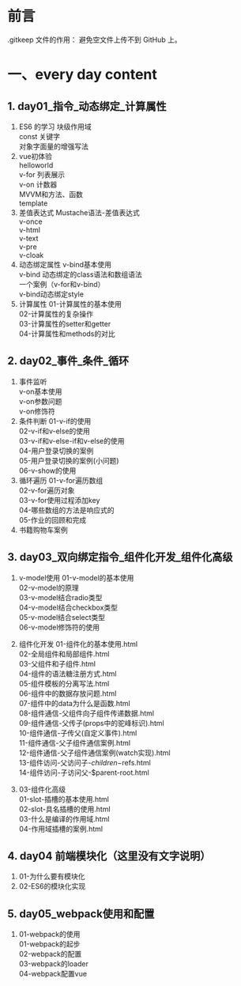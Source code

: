 # 前言
.gitkeep 文件的作用： 避免空文件上传不到 GitHub 上。

# 一、every day content
## 1. day01_指令_动态绑定_计算属性
1. ES6 的学习
    块级作用域  
    const 关键字  
    对象字面量的增强写法  
2. vue初体验  
    helloworld  
    v-for 列表展示  
    v-on 计数器  
    MVVM和方法、函数  
    template  
3. 差值表达式
    Mustache语法-差值表达式  
    v-once  
    v-html  
    v-text  
    v-pre  
    v-cloak  
4. 动态绑定属性
    v-bind基本使用    
    v-bind 动态绑定的class语法和数组语法  
    一个案例（v-for和v-bind）  
    v-bind动态绑定style  
5. 计算属性
    01-计算属性的基本使用  
    02-计算属性的复杂操作  
    03-计算属性的setter和getter  
    04-计算属性和methods的对比  

## 2. day02_事件_条件_循环
1. 事件监听    
    v-on基本使用  
    v-on参数问题  
    v-on修饰符  
2. 条件判断
    01-v-if的使用  
    02-v-if和v-else的使用  
    03-v-if和v-else-if和v-else的使用  
    04-用户登录切换的案例  
    05-用户登录切换的案例(小问题)  
    06-v-show的使用  
3. 循环遍历
    01-v-for遍历数组  
    02-v-for遍历对象  
    03-v-for使用过程添加key  
    04-哪些数组的方法是响应式的  
    05-作业的回顾和完成  
4. 书籍购物车案例

## 3. day03_双向绑定指令_组件化开发_组件化高级
1. v-model使用
    01-v-model的基本使用  
    02-v-model的原理  
    03-v-model结合radio类型  
    04-v-model结合checkbox类型  
    05-v-model结合select类型  
    06-v-model修饰符的使用  

2. 组件化开发
    01-组件化的基本使用.html  
    02-全局组件和局部组件.html  
    03-父组件和子组件.html  
    04-组件的语法糖注册方式.html  
    05-组件模板的分离写法.html  
    06-组件中的数据存放问题.html  
    07-组件中的data为什么是函数.html  
    08-组件通信-父组件向子组件传递数据.html  
    09-组件通信-父传子(props中的驼峰标识).html  
    10-组件通信-子传父(自定义事件).html  
    11-组件通信-父子组件通信案例.html  
    12-组件通信-父子组件通信案例(watch实现).html  
    13-组件访问-父访问子-$children-$refs.html  
    14-组件访问-子访问父-$parent-root.html  
3. 03-组件化高级  
    01-slot-插槽的基本使用.html  
    02-slot-具名插槽的使用.html  
    03-什么是编译的作用域.html  
    04-作用域插槽的案例.html  

## 4. day04 前端模块化（这里没有文字说明）
1. 01-为什么要有模块化  
3. 02-ES6的模块化实现  

## 5. day05_webpack使用和配置
1. 01-webpack的使用  
    01-webpack的起步  
    02-webpack的配置  
    03-webpack的loader  
    04-webpack配置vue  
    
    
    